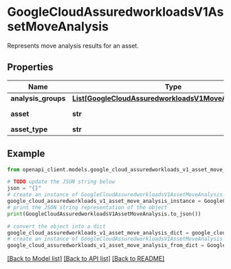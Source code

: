 # GoogleCloudAssuredworkloadsV1AssetMoveAnalysis

Represents move analysis results for an asset.

## Properties

Name | Type | Description | Notes
------------ | ------------- | ------------- | -------------
**analysis_groups** | [**List[GoogleCloudAssuredworkloadsV1MoveAnalysisGroup]**](GoogleCloudAssuredworkloadsV1MoveAnalysisGroup.md) | List of eligible analyses performed for the asset. | [optional] 
**asset** | **str** | The full resource name of the asset being analyzed. Example: //compute.googleapis.com/projects/my_project_123/zones/zone1/instances/instance1 | [optional] 
**asset_type** | **str** | Type of the asset being analyzed. Possible values will be among the ones listed [here](https://cloud.google.com/asset-inventory/docs/supported-asset-types). | [optional] 

## Example

```python
from openapi_client.models.google_cloud_assuredworkloads_v1_asset_move_analysis import GoogleCloudAssuredworkloadsV1AssetMoveAnalysis

# TODO update the JSON string below
json = "{}"
# create an instance of GoogleCloudAssuredworkloadsV1AssetMoveAnalysis from a JSON string
google_cloud_assuredworkloads_v1_asset_move_analysis_instance = GoogleCloudAssuredworkloadsV1AssetMoveAnalysis.from_json(json)
# print the JSON string representation of the object
print(GoogleCloudAssuredworkloadsV1AssetMoveAnalysis.to_json())

# convert the object into a dict
google_cloud_assuredworkloads_v1_asset_move_analysis_dict = google_cloud_assuredworkloads_v1_asset_move_analysis_instance.to_dict()
# create an instance of GoogleCloudAssuredworkloadsV1AssetMoveAnalysis from a dict
google_cloud_assuredworkloads_v1_asset_move_analysis_from_dict = GoogleCloudAssuredworkloadsV1AssetMoveAnalysis.from_dict(google_cloud_assuredworkloads_v1_asset_move_analysis_dict)
```
[[Back to Model list]](../README.md#documentation-for-models) [[Back to API list]](../README.md#documentation-for-api-endpoints) [[Back to README]](../README.md)


